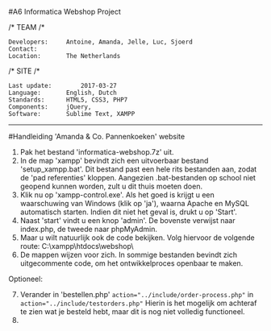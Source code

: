 #A6 Informatica Webshop Project

/\* TEAM /\*

	Developers:		Antoine, Amanda, Jelle, Luc, Sjoerd  
	Contact:		  
	Location:		The Netherlands

/\* SITE /\*

	Last update:		2017-03-27  
	Language:		English, Dutch  
	Standards:		HTML5, CSS3, PHP7  
	Components:		jQuery,   
	Software:		Sublime Text, XAMPP

---

#Handleiding 'Amanda & Co. Pannenkoeken' website

1. Pak het bestand 'informatica-webshop.7z' uit.
2. In de map 'xampp' bevindt zich een uitvoerbaar bestand 'setup_xampp.bat'. Dit bestand past een hele rits bestanden aan, zodat de 'pad referenties' kloppen. Aangezien .bat-bestanden op school niet geopend kunnen worden, zult u dit thuis moeten doen.
3. Klik nu op 'xampp-control.exe'. Als het goed is krijgt u een waarschuwing van Windows (klik op 'ja'), waarna Apache en MySQL automatisch starten. Indien dit niet het geval is, drukt u op 'Start'.
4. Naast 'start' vindt u een knop 'admin'. De bovenste verwijst naar index.php, de tweede naar phpMyAdmin.
5. Maar u wilt natuurlijk ook de code bekijken. Volg hiervoor de volgende route: C:\xampp\htdocs\webshop\
6. De mappen wijzen voor zich. In sommige bestanden bevindt zich uitgecommente code, om het ontwikkelproces openbaar te maken.

Optioneel:

7. Verander in 'bestellen.php' `action="../include/order-process.php"` in `action="../include/testorders.php"` Hierin is het mogelijk om achteraf te zien wat je besteld hebt, maar dit is nog niet volledig functioneel.
8. 
